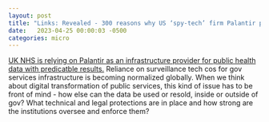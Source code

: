 ```yaml
---
layout: post
title: "Links: Revealed - 300 reasons why US ‘spy-tech’ firm Palantir processes NHS data"
date:   2023-04-25 00:00:03 -0500
categories: micro
---
```


[UK NHS is relying on Palantir as an infrastructure provider for public health data with predicatble results.](https://www.opendemocracy.net/en/palantir-nhs-covid-datastore-foundry-peter-thiel/) Reliance on surveillance tech cos for gov services infrastructure is becoming normalized globally. When we think about digital transformation of public services, this kind of issue has to be front of mind - how else can the data be used or resold, inside or outside of gov? What technical and legal protections are in place and how strong are the institutions oversee and enforce them? 











